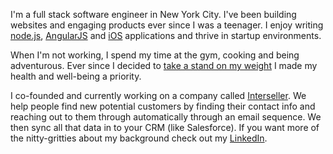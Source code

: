 I'm a full stack software engineer in New York City. I've been building websites and engaging products ever since I was a teenager. I enjoy writing [node.js](http://nodejs.org/), [AngularJS](http://angularjs.org) and [iOS](https://developer.apple.com/) applications and thrive in startup environments.

When I'm not working, I spend my time at the gym, cooking and being adventurous. Ever since I decided to [take a stand on my weight](https://medium.com/steves-health-journey/my-transformation-story-305e0e84eae4) I made my health and well-being a priority.

I co-founded and currently working on a company called [Interseller](https://interseller.io). We help people find new potential customers by finding their contact info and reaching out to them through automatically through an email sequence. We then sync all that data in to your CRM (like Salesforce). If you want more of the nitty-gritties about my background check out my [LinkedIn](https://www.linkedin.com/in/stevenlu).
